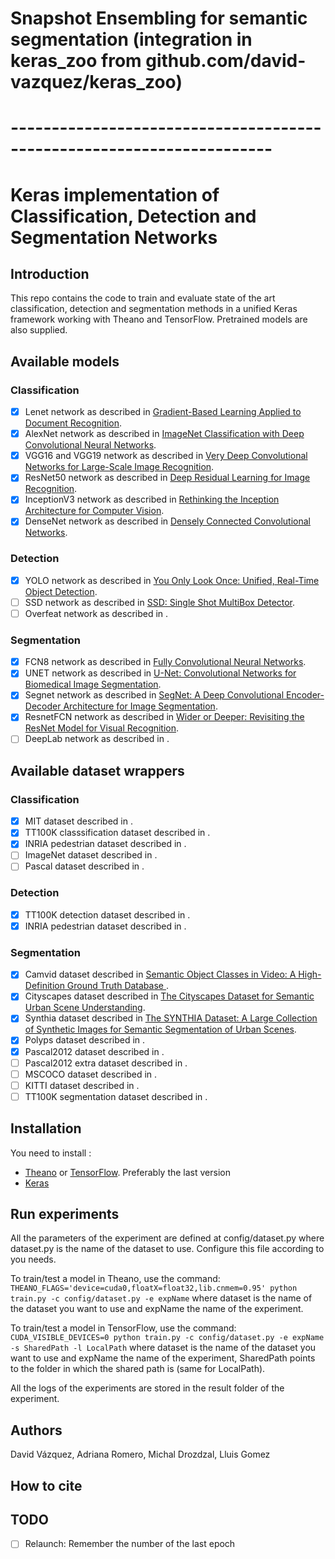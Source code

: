 # Snapshot Ensembling for semantic segmentation (integration in keras_zoo from github.com/david-vazquez/keras_zoo)
# ----------------------------------------------------------------------

# Keras implementation of Classification, Detection and Segmentation Networks

## Introduction

This repo contains the code to train and evaluate state of the art classification, detection and segmentation methods in a unified Keras framework working with Theano and TensorFlow. Pretrained models are also supplied.



## Available models

### Classification
 - [x] Lenet network as described in [Gradient-Based Learning Applied to Document Recognition](http://yann.lecun.com/exdb/publis/pdf/lecun-01a.pdf).
 - [x] AlexNet network as described in [ImageNet Classification with Deep Convolutional Neural Networks](https://papers.nips.cc/paper/4824-imagenet-classification-with-deep-convolutional-neural-networks.pdf).
 - [x] VGG16 and VGG19 network as described in [Very Deep Convolutional Networks for Large-Scale Image Recognition](https://arxiv.org/pdf/1409.1556.pdf).
 - [x] ResNet50 network as described in [Deep Residual Learning for Image Recognition](https://arxiv.org/pdf/1512.03385v1.pdf).
 - [x] InceptionV3 network as described in [Rethinking the Inception Architecture for Computer Vision](https://arxiv.org/pdf/1512.00567v3.pdf).
 - [x] DenseNet network as described in [Densely Connected Convolutional Networks](https://arxiv.org/pdf/1608.06993).

### Detection
 - [X] YOLO network as described in [You Only Look Once: Unified, Real-Time Object Detection](https://pjreddie.com/media/files/papers/yolo.pdf).
 - [ ] SSD network as described in [SSD: Single Shot MultiBox Detector](https://arxiv.org/pdf/1512.02325).
 - [ ] Overfeat network as described in []().

### Segmentation
 - [x] FCN8 network as described in [Fully Convolutional Neural Networks](https://arxiv.org/abs/1608.06993).
 - [x] UNET network as described in [U-Net: Convolutional Networks for Biomedical Image Segmentation](https://arxiv.org/pdf/1505.04597).
 - [x] Segnet network as described in [SegNet: A Deep Convolutional Encoder-Decoder Architecture for Image Segmentation](https://arxiv.org/pdf/1511.00561).
 - [x] ResnetFCN network as described in [Wider or Deeper: Revisiting the ResNet Model for Visual Recognition](https://arxiv.org/pdf/1611.10080).
 - [ ] DeepLab network as described in []().

## Available dataset wrappers

### Classification
 - [x] MIT dataset described in []().
 - [x] TT100K classsification dataset described in []().
 - [x] INRIA pedestrian dataset described in []().
 - [ ] ImageNet dataset described in []().
 - [ ] Pascal dataset described in []().

### Detection
 - [x] TT100K detection dataset described in []().
 - [x] INRIA pedestrian dataset described in []().

### Segmentation
 - [x] Camvid dataset described in [Semantic Object Classes in Video: A High-Definition Ground Truth Database ](http://www.cs.ucl.ac.uk/staff/G.Brostow/papers/SemanticObjectClassesInVideo_BrostowEtAl2009.pdf).
 - [x] Cityscapes dataset described in [The Cityscapes Dataset for Semantic Urban Scene Understanding](https://www.cityscapes-dataset.com/wordpress/wp-content/papercite-data/pdf/cordts2016cityscapes.pdf).
 - [x] Synthia dataset described in [The SYNTHIA Dataset: A Large Collection of Synthetic Images for Semantic Segmentation of Urban Scenes](http://synthia-dataset.net/wp-content/uploads/2016/06/gros_cvpr16-1.pdf).
 - [x] Polyps dataset described in []().
 - [x] Pascal2012 dataset described in []().
 - [ ] Pascal2012 extra dataset described in []().
 - [ ] MSCOCO dataset described in []().
 - [ ] KITTI dataset described in []().
 - [ ] TT100K segmentation dataset described in []().

## Installation
You need to install :
- [Theano](https://github.com/Theano/Theano) or [TensorFlow](https://github.com/Theano/Theano). Preferably the last version
- [Keras](https://github.com/fchollet/keras)

## Run experiments
All the parameters of the experiment are defined at config/dataset.py where dataset.py is the name of the dataset to use. Configure this file according to you needs.

To train/test a model in Theano, use the command: `THEANO_FLAGS='device=cuda0,floatX=float32,lib.cnmem=0.95' python train.py -c config/dataset.py -e expName` where dataset is the name of the dataset you want to use and expName the name of the experiment.

To train/test a model in TensorFlow, use the command: `CUDA_VISIBLE_DEVICES=0 python train.py -c config/dataset.py -e expName -s SharedPath -l LocalPath` where dataset is the name of the dataset you want to use and expName the name of the experiment, SharedPath points to the folder in which the shared path is (same for LocalPath).

All the logs of the experiments are stored in the result folder of the experiment.

## Authors
David Vázquez, Adriana Romero, Michal Drozdzal, Lluis Gomez

## How to cite

## TODO
- [ ] Relaunch: Remember the number of the last epoch
